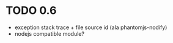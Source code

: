 TODO 0.6
========

- exception stack trace + file source id (ala phantomjs-nodify)
- nodejs compatible module?

